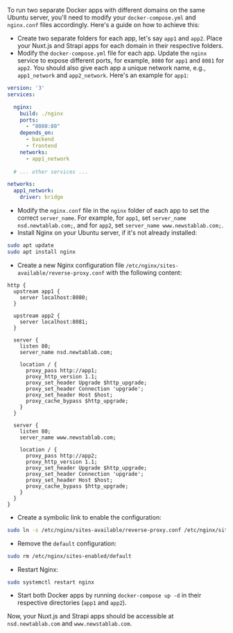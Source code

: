 To run two separate Docker apps with different domains on the same Ubuntu server, you'll need to modify your `docker-compose.yml` and `nginx.conf` files accordingly. Here's a guide on how to achieve this:

- Create two separate folders for each app, let's say `app1` and `app2`. Place your Nuxt.js and Strapi apps for each domain in their respective folders.
- Modify the `docker-compose.yml` file for each app. Update the `nginx` service to expose different ports, for example, `8080` for `app1` and `8081` for `app2`. You should also give each app a unique network name, e.g., `app1_network` and `app2_network`. Here's an example for `app1`:

```yaml
version: '3'
services:

  nginx:
    build: ./nginx
    ports:
      - "8080:80"
    depends_on:
      - backend
      - frontend
    networks:
      - app1_network
  
  # ... other services ...

networks:
  app1_network:
    driver: bridge
```

- Modify the `nginx.conf` file in the `nginx` folder of each app to set the correct `server_name`. For example, for `app1`, set `server_name nsd.newtablab.com;`, and for `app2`, set `server_name www.newstablab.com;`.
- Install Nginx on your Ubuntu server, if it's not already installed:

```bash
sudo apt update
sudo apt install nginx
```

- Create a new Nginx configuration file `/etc/nginx/sites-available/reverse-proxy.conf` with the following content:

```nginx
http {
  upstream app1 {
    server localhost:8080;
  }

  upstream app2 {
    server localhost:8081;
  }

  server {
    listen 80;
    server_name nsd.newtablab.com;
    
    location / {
      proxy_pass http://app1;
      proxy_http_version 1.1;
      proxy_set_header Upgrade $http_upgrade;
      proxy_set_header Connection 'upgrade';
      proxy_set_header Host $host;
      proxy_cache_bypass $http_upgrade;
    }
  }

  server {
    listen 80;
    server_name www.newstablab.com;

    location / {
      proxy_pass http://app2;
      proxy_http_version 1.1;
      proxy_set_header Upgrade $http_upgrade;
      proxy_set_header Connection 'upgrade';
      proxy_set_header Host $host;
      proxy_cache_bypass $http_upgrade;
    }
  }
}
```

- Create a symbolic link to enable the configuration:

```bash
sudo ln -s /etc/nginx/sites-available/reverse-proxy.conf /etc/nginx/sites-enabled/
```

- Remove the `default` configuration:

```bash
sudo rm /etc/nginx/sites-enabled/default
```

- Restart Nginx:

```bash
sudo systemctl restart nginx
```

- Start both Docker apps by running `docker-compose up -d` in their respective directories (`app1` and `app2`).

Now, your Nuxt.js and Strapi apps should be accessible at `nsd.newtablab.com` and `www.newstablab.com`.